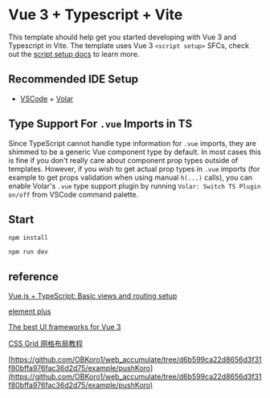 # Vue 3 + Typescript + Vite

This template should help get you started developing with Vue 3 and Typescript in Vite. The template uses Vue 3 `<script setup>` SFCs, check out the [script setup docs](https://v3.vuejs.org/api/sfc-script-setup.html#sfc-script-setup) to learn more.

## Recommended IDE Setup

- [VSCode](https://code.visualstudio.com/) + [Volar](https://marketplace.visualstudio.com/items?itemName=johnsoncodehk.volar)

## Type Support For `.vue` Imports in TS

Since TypeScript cannot handle type information for `.vue` imports, they are shimmed to be a generic Vue component type by default. In most cases this is fine if you don't really care about component prop types outside of templates. However, if you wish to get actual prop types in `.vue` imports (for example to get props validation when using manual `h(...)` calls), you can enable Volar's `.vue` type support plugin by running `Volar: Switch TS Plugin on/off` from VSCode command palette.

## Start

`npm install`

`npm run dev`

## reference

[Vue.js + TypeScript: Basic views and routing setup](https://medium.com/@albro/vue-js-typescript-basic-views-and-routing-setup-496931f753fb)

[element plus](https://element-plus.gitee.io/zh-CN/component/button.html)

[The best UI frameworks for Vue 3](https://blog.logrocket.com/the-best-ui-frameworks-for-vue-3/)

[CSS Grid 网格布局教程](https://www.ruanyifeng.com/blog/2019/03/grid-layout-tutorial.html)

[https://github.com/OBKoro1/web_accumulate/tree/d6b599ca22d8656d3f31f80bffa976fac36d2d75/example/pushKoro](https://github.com/OBKoro1/web_accumulate/tree/d6b599ca22d8656d3f31f80bffa976fac36d2d75/example/pushKoro)

